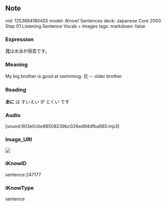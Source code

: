 ## Note
nid: 1253684180455
model: iKnow! Sentences
deck: Japanese Core 2000 Step 01 Listening Sentence Vocab + Images
tags: 
markdown: false

### Expression
<!DOCTYPE html>
<title></title>
<b>兄</b>は水泳が得意です。



### Meaning
My big brother is good at swimming.
兄 -- older brother

### Reading
<!DOCTYPE html>
<title></title>
<b>あに</b> は すいえい が とくい です



### Audio
[sound:903e0cbe88508239bc026ed94dfba885.mp3]

### Image_URI
<!DOCTYPE html>
<title></title>
<img src="6eb6a612b8ea6ef477ba71c32dc045f5.jpg">



### iKnowID
sentence:247177

### iKnowType
sentence
